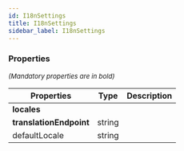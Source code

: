 ```yaml
---
id: I18nSettings
title: I18nSettings
sidebar_label: I18nSettings
---
```




### Properties

<font size="2"><i>(Mandatory properties are in bold)</i></font>

| Properties | Type | Description |
| --------- | ---- | ----------- |
| **locales** |  |  |
| **translationEndpoint** | string |  |
| defaultLocale | string |  |
